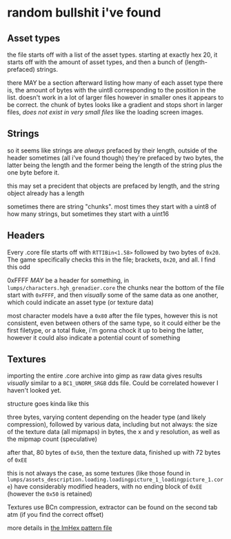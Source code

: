 # random bullshit i've found

## Asset types
the file starts off with a list of the asset types. starting at exactly hex 20, it starts off with the amount of asset types, and then a bunch of (length-prefaced) strings.

there MAY be a section afterward listing how many of each asset type there is, the amount of bytes with the uint8 corresponding to the position in the list. doesn't work in a lot of larger files however in smaller ones it appears to be correct. the chunk of bytes looks like a gradient and stops short in larger files, *does not exist in very small files* like the loading screen images.

## Strings
so it seems like strings are *always* prefaced by their length, outside of the header sometimes (all i've found though) they're prefaced by two bytes, the latter being the length and the former being the length of the string plus the one byte before it.

this may set a precident that objects are prefaced by length, and the string object already has a length

sometimes there are string "chunks". most times they start with a uint8 of how many strings, but sometimes they start with a uint16

## Headers
Every .core file starts off with `RTTIBin<1.58>` followed by two bytes of `0x20`. The game specifically checks this in the file; brackets, `0x20`, and all. I find this odd

0xFFFF *MAY* be a header for something, in `lumps/characters.hgh_grenadier.core` the chunks near the bottom of the file start with `0xFFFF`, and then *visually* some of the same data as one another, which could indicate an asset type (or texture data)

most character models have a `0x80` after the file types, however this is not consistent, even between others of the same type, so it could either be the first filetype, or a total fluke, i'm  gonna chock it up to being the latter, however it could also indicate a potential count of something

## Textures
importing the entire .core archive into gimp as raw data gives results *visually* similar to a `BC1_UNORM_SRGB` dds file. Could be correlated however I haven't looked yet.

structure goes kinda like this

three bytes, varying content depending on the header type (and likely compression), followed by various data, including but not always: the size of the texture data (all mipmaps) in bytes, the x and y resolution, as well as the mipmap count (speculative)

after that, 80 bytes of `0x50`, then the texture data, finished up with 72 bytes of `0xEE`

this is not always the case, as some textures (like those found in `lumps/assets_description.loading.loadingpicture_1_loadingpicture_1.core`) have considerably modified headers, with no ending block of `0xEE` (however the `0x50` is retained)

Textures use BCn compression, extractor can be found on the second tab atm (if you find the correct offset)

more details in [the ImHex pattern file](https://github.com/headassbtw/Mantle/blob/main/ImHex_Patterns/rtti_texture.hexpat)

